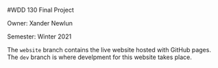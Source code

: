 #WDD 130 Final Project

Owner: Xander Newlun

Semester: Winter 2021

The `website` branch contains the live website hosted with GitHub pages. The `dev` branch is where develpment for this website takes place.